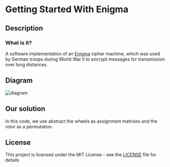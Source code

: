 # Getting Started With Enigma

<!-- add description of the enigma machine -->
## Description

### What is it?
A software implementation of an [Enigma](https://en.wikipedia.org/wiki/Enigma) cipher machine, which was used by German troops during World War II to encrypt messages for transmission over long distances.

<!-- add a diagram showing the enigma machine -->
## Diagram
![diagram](./assets/images/enigma-machine-diagram.png "Diagram of Enigma Machine")

## Our solution

In this code, we use abstract the wheels as assignment matrixes and the rotor as a permutation.


## License
This project is licensed under the MIT License - see the [LICENSE](../LICENSE) file for details